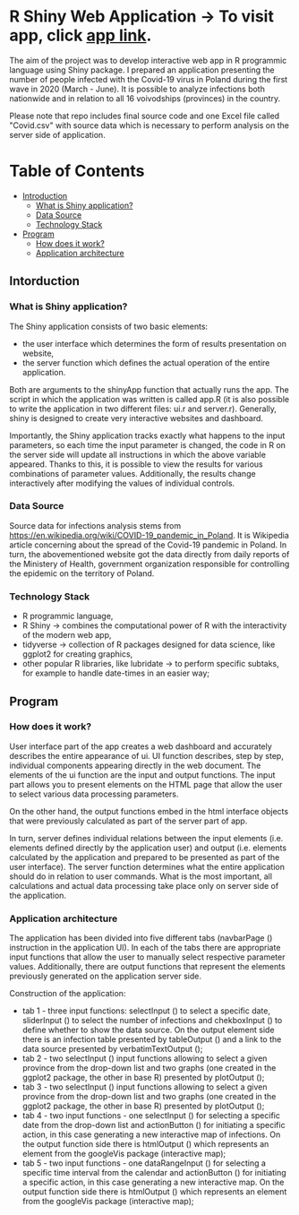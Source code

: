 # R Shiny Web Application -> To visit app, click [app link](https://maciej-pyra.shinyapps.io/shiny-covid-poland/).

The aim of the project was to develop interactive web app in R programmic language using Shiny package. I prepared an application presenting the number of people infected with the Covid-19 virus in Poland during the first wave in 2020 (March - June). It is possible to analyze infections both nationwide and in relation to all 16 voivodships (provinces) in the country.

Please note that repo includes final source code and one Excel file called "Covid.csv" with source data which is necessary to perform analysis on the server side of application.


# Table of Contents

  * [Introduction](#intro)
     * [What is Shiny application?](#intro1)
     * [Data Source](#intro2)
     * [Technology Stack](#intro3)
  * [Program](#desc)
     * [How does it work?](#desc1)
     * [Application architecture](#desc2)


<a name="intro"></a>
<a name="intro1"></a>
## Intorduction
### What is Shiny application?

The Shiny application consists of two basic elements:
- the user interface which determines the form of results presentation on website,
- the server function which defines the actual operation of the entire application.
 
Both are arguments to the shinyApp function that actually runs the app. The script in which the application was written is called app.R (it is also possible to write the application in two different files: ui.r and server.r). Generally, shiny is designed to create very interactive websites and dashboard.

Importantly, the Shiny application tracks exactly what happens to the input parameters, so each time the input parameter is changed, the code in R on the server side will update all instructions in which the above variable appeared. Thanks to this, it is possible to view the results for various combinations of parameter values. Additionally, the results change interactively after modifying the values of individual controls.

<a name="intro2"></a>
### Data Source
Source data for infections analysis stems from https://en.wikipedia.org/wiki/COVID-19_pandemic_in_Poland. It is Wikipedia article concerning about the spread of the Covid-19 pandemic in Poland. In turn, the abovementioned website got the data directly from daily reports of the Ministery of Health, government organization responsible for controlling the epidemic on the territory of Poland.

<a name="intro3"></a>
### Technology Stack
* R programmic language,
* R Shiny -> combines the computational power of R with the interactivity of the modern web app,
* tidyverse -> collection of R packages designed for data science, like ggplot2 for creating graphics,
* other popular R libraries, like lubridate -> to perform specific subtaks, for example to handle date-times in an easier way; 


<a name="desc"></a>
## Program

<a name="desc1"></a>
### How does it work?
User interface part of the app creates a web dashboard and accurately describes the entire appearance of ui. UI function describes, step by step, individual components appearing directly in the web document. The elements of the ui function are the input and output functions. The input part allows you to present elements on the HTML page that allow the user to select various data processing parameters.

On the other hand, the output functions embed in the html interface objects that were previously calculated as part of the server part of app.

In turn, server defines individual relations between the input elements (i.e. elements defined directly by the application user) and output (i.e. elements calculated by the application and prepared to be presented as part of the user interface). The server function determines what the entire application should do in relation to user commands. What is the most important, all calculations and actual data processing take place only on server side of the application.

<a name="desc2"></a>
### Application architecture
The application has been divided into five different tabs (navbarPage () instruction in the application UI). In each of the tabs there are appropriate input functions that allow the user to manually select respective parameter values. Additionally, there are output functions that represent the elements previously generated on the application server side.

Construction of the application:
- tab 1 - three input functions: selectInput () to select a specific date, sliderInput () to select the number of infections and chekboxInput () to define whether to show the data source. On the output element side there is an infection table presented by tableOutput () and a link to the data source presented by verbatimTextOutput ();
- tab 2 - two selectInput () input functions allowing to select a given province from the drop-down list and two graphs (one created in the ggplot2 package, the other in base R) presented by plotOutput ();
- tab 3 - two selectInput () input functions allowing to select a given province from the drop-down list and two graphs (one created in the ggplot2 package, the other in base R) presented by plotOutput ();
- tab 4 - two input functions - one selectInput () for selecting a specific date from the drop-down list and actionButton () for initiating a specific action, in this case generating a new interactive map of infections. On the output function side there is htmlOutput () which represents an element from the googleVis package (interactive map);
- tab 5 - two input functions - one dataRangeInput () for selecting a specific time interval from the calendar and actionButton () for initiating a specific action, in this case generating a new interactive map. On the output function side there is htmlOutput () which represents an element from the googleVis package (interactive map);


